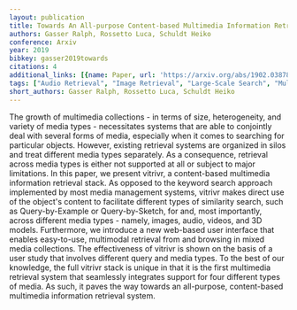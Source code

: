 ```yaml
---
layout: publication
title: Towards An All-purpose Content-based Multimedia Information Retrieval System
authors: Gasser Ralph, Rossetto Luca, Schuldt Heiko
conference: Arxiv
year: 2019
bibkey: gasser2019towards
citations: 4
additional_links: [{name: Paper, url: 'https://arxiv.org/abs/1902.03878'}]
tags: ["Audio Retrieval", "Image Retrieval", "Large-Scale Search", "Multimodal Retrieval", "Similarity Search", "Text Retrieval", "Video Retrieval"]
short_authors: Gasser Ralph, Rossetto Luca, Schuldt Heiko
---
```

The growth of multimedia collections - in terms of size, heterogeneity, and
variety of media types - necessitates systems that are able to conjointly deal
with several forms of media, especially when it comes to searching for
particular objects. However, existing retrieval systems are organized in silos
and treat different media types separately. As a consequence, retrieval across
media types is either not supported at all or subject to major limitations. In
this paper, we present vitrivr, a content-based multimedia information
retrieval stack. As opposed to the keyword search approach implemented by most
media management systems, vitrivr makes direct use of the object's content to
facilitate different types of similarity search, such as Query-by-Example or
Query-by-Sketch, for and, most importantly, across different media types -
namely, images, audio, videos, and 3D models. Furthermore, we introduce a new
web-based user interface that enables easy-to-use, multimodal retrieval from
and browsing in mixed media collections. The effectiveness of vitrivr is shown
on the basis of a user study that involves different query and media types. To
the best of our knowledge, the full vitrivr stack is unique in that it is the
first multimedia retrieval system that seamlessly integrates support for four
different types of media. As such, it paves the way towards an all-purpose,
content-based multimedia information retrieval system.